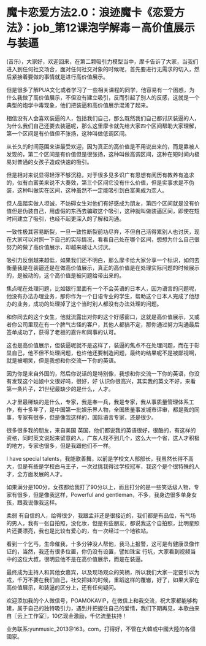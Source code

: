 # 魔卡恋爱方法2.0：浪迹魔卡《恋爱方法》：job_第12课泡学解毒－高价值展示与装逼

(音乐)，大家好，欢迎回来，在第二颗吸引力模型当中，摩卡告诉了大家，当我们进入到任何社交场合，面对任何社交对象的时候呢，首先要进行无需求的切入，然后紧接着要做的事情就是进行高价值展示。

但是很多了解PUA文化或者学习了一些相关课程的同学，他容易有一个困惑，为什么我做了高价值展示，不但没有建立吸引，反而引起了别人的反感，这就是一个典型的炮学中毒现象，他们把装逼和高价值展示混淆了起来。

相信没有人会喜欢装逼的人，包括我们自己，那么既然我们自己都讨厌装逼的人，为什么我们自己还要去装逼呢，那么这里摩卡就先给大家四个区间帮助大家理解，第一个区间是有价值但不张扬，这种叫做低调区间。

从长久的时间范围来讲最受欢迎，因为真正的高价值是不用说出来的，而是靠被人发现的，第二个区间是有价值但是很张扬，这种叫做高调区间，这种在短时间内极易对普通的女孩子造成快速的吸引。

但是相对来说显得轻浮不够沉稳，对于很多见多识广有思想有阅历有教养有追求的，似有白富美来说不大奏效，第三个区间它没有什么价值，但是实事求是不伪装，这种叫做实在区间，这种虽然不一定能吸引到白富美成为恋人。

但人品踏实做人坦诚，不妨碍女生对他们有好感成为朋友，第四个区间就是没有价值但是伪装自己，用虚假的东西去骗取这个吸引，这种就叫做装逼区间，即使在短时间建立了吸引，也经不起更深入的了解和沟通。

一致性极其容易断裂，一旦一致性断裂前功尽弃，不但自己活得累别人也讨厌，现在大家可以对照一下自己的实际情况，看看自己处在哪个区间，想想为什么自己很努力的做了高价值展示，却越来越让人讨厌。

吸引力反倒越来越低，如果我们还不明白，那么摩卡给大家分享一个标识，如何去衡量我是在装逼还是在做高价值展示，真正的高价值是在处理实际问题的时候展示的，是被动的，这个高价值是被问题给带出来的。

焦点呢在处理问题，比如银行里面有一个不会英语的日本人，因为语言的问题呢，他没有办法办理业务，那你作为一个日语专业的学生，帮助这个日本人完成了他想办的业务，成功的处理掉了这个当时别人都没有办法处理的问题。

和你同去的这个女生，他就流露出对你的这个好感窗口，这就是高价值展示，又或者你公司里现在有一个脾气古怪的客户，其他人都搞不定，那你通过努力沟通最后签单成功了，获得了老板的嘉许和同事的认可。

这也是高价值展示，但装逼呢就不是这样了，装逼的焦点不在处理问题，而在于彰显自己，他不但不处理问题，也许他还要制造问题，最终的结果呢不是被鄙视啊，就是被嘲笑，但是我想和你交流一下你的英语。

因为你是来自外国的，然后你说话的是特别像，我想和你交流一下你的英语，你没有发现这个姑娘中文很好吗，很好，好 认识你很高兴，其实我的英文不好，来看第一条片子，21世纪最缺少的是什么，人才。

人才里最稀缺的是什么，专家，我是奉一兵，我是专家，我从事质量管理体系工作，有十多年了，是中国第一批娱乐界人物，全国质量事发城市评审，都是我的同事，专家有很多，但是像我这样的，国际语言专家，还是很少。

很多很多我的朋友，来自美国 英国，他们都说我的英语很好，很酷的，有这样的资格，同时英文说起来留意的人，广东人找不到几个，这么大一个省，这人才积极的地方，专家也很多，但是我跟他们不一样。

I have special talents，我能歌善舞，以前是学校文人部部长，我虽然长得不高大，但是有些是学校白马王子，一次过挑我得过学校冠军，我这个是个很特殊的人才，全方面发展的人才。

如果满分是100分，女孩都给我打了90分以上，而且打分的是一些笑话级人物，专家有很多，但是像我这样，Powerful and gentleman，不多，我身边很多单身女孩，跟我说像我这样。

柔弱 有自信的人，给得很少，我跟孟非还是很接近的，我们都是有品位，有气场的男人，我有一张自拍照，没化妆，但是有些朋友，都说我这个自拍照，比明星照片还要漂亮，我也是比较有爱心的，有一次经过一个地铁站。

看到一个乞丐，生命催我，十多分钟没人帮他，我马上报警，这可是有健康录像作证的，当然，我还有很多位置，你仍没有设置，譬如珠宝 行坑，大家看到视频当中的这位大叔，很明显他不是在高价值展示，而是在装逼。

最终成为主持人和其他女嘉宾，以及现场观众的笑柄，所以我们大家一定要引以为戒，千万不要在我们自己，社交把妹的时候，重蹈这样的覆辙，好了，如果大家在高价值展示，和装逼的区分上，还有任何疑问。

欢迎添加我的个人微信号，POAMOKAVIP，在微信上和我交流，祝大家都能够构建，属于自己的独特吸引力，遇到并把握住自己的爱情，我们下期再见，本歌曲来自〖云上工作室〗，10亿现金激励，千亿流量扶持！

业务联系:yunmusic_2013@163。com，打得好，不管在大韓或中國大陸的各個國家。
